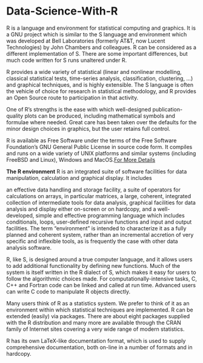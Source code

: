 # Data-Science-With-R
R is a language and environment for statistical computing and graphics. It is a GNU project which is similar to the S language and environment which was developed at Bell Laboratories (formerly AT&T, now Lucent Technologies) by John Chambers and colleagues. R can be considered as a different implementation of S. There are some important differences, but much code written for S runs unaltered under R.

R provides a wide variety of statistical (linear and nonlinear modelling, classical statistical tests, time-series analysis, classification, clustering, …) and graphical techniques, and is highly extensible. The S language is often the vehicle of choice for research in statistical methodology, and R provides an Open Source route to participation in that activity.

One of R’s strengths is the ease with which well-designed publication-quality plots can be produced, including mathematical symbols and formulae where needed. Great care has been taken over the defaults for the minor design choices in graphics, but the user retains full control.

R is available as Free Software under the terms of the Free Software Foundation’s GNU General Public License in source code form. It compiles and runs on a wide variety of UNIX platforms and similar systems (including FreeBSD and Linux), Windows and MacOS.[For More Details](https://www.r-project.org/about.html)


**The R environment**
R is an integrated suite of software facilities for data manipulation, calculation and graphical display. It includes

an effective data handling and storage facility,
a suite of operators for calculations on arrays, in particular matrices,
a large, coherent, integrated collection of intermediate tools for data analysis,
graphical facilities for data analysis and display either on-screen or on hardcopy, and
a well-developed, simple and effective programming language which includes conditionals, loops, user-defined recursive functions and input and output facilities.
The term “environment” is intended to characterize it as a fully planned and coherent system, rather than an incremental accretion of very specific and inflexible tools, as is frequently the case with other data analysis software.

R, like S, is designed around a true computer language, and it allows users to add additional functionality by defining new functions. Much of the system is itself written in the R dialect of S, which makes it easy for users to follow the algorithmic choices made. For computationally-intensive tasks, C, C++ and Fortran code can be linked and called at run time. Advanced users can write C code to manipulate R objects directly.

Many users think of R as a statistics system. We prefer to think of it as an environment within which statistical techniques are implemented. R can be extended (easily) via packages. There are about eight packages supplied with the R distribution and many more are available through the CRAN family of Internet sites covering a very wide range of modern statistics.

R has its own LaTeX-like documentation format, which is used to supply comprehensive documentation, both on-line in a number of formats and in hardcopy.
